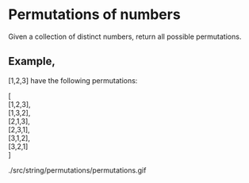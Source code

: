 # Permutations of numbers

Given a collection of distinct numbers, return all possible permutations.

## Example,

[1,2,3] have the following permutations:

[			<br />
  [1,2,3],	<br />
  [1,3,2],	<br />
  [2,1,3],	<br />
  [2,3,1],	<br />
  [3,1,2],	<br />
  [3,2,1]	<br />
]

./src/string/permutations/permutations.gif